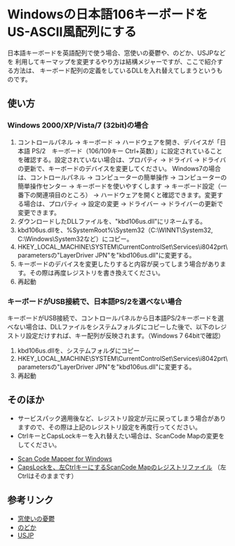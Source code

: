 Windowsの日本語106キーボードをUS-ASCII風配列にする
==================================================

日本語キーボードを英語配列で使う場合、窓使いの憂鬱や、のどか、USJPなどを
利用してキーマップを変更するやり方は結構メジャーですが、ここで紹介する方法は、
キーボード配列の定義をしているDLLを入れ替えてしまうというものです。


使い方
------

### Windows 2000/XP/Vista/7 (32bit)の場合

1.  コントロールパネル → キーボード → ハードウェアを開き、デバイスが「日本語 PS/2　キーボード（106/109キー Ctrl+英数）」に設定されていることを確認する。設定されていない場合は、プロパティ → ドライバ → ドライバの更新で、キーボードのデバイスを変更してください。
    Windows7の場合は、コントロールパネル → コンピューターの簡単操作 → コンピューターの簡単操作センター → キーボードを使いやすくします → キーボード設定（一番下の関連項目のところ） → ハードウェアを開くと確認できます。変更する場合は、プロパティ → 設定の変更 → ドライバー → ドライバーの更新で変更できます。
1.  ダウンロードしたDLLファイルを、"kbd106us.dll"にリネームする。
1.  kbd106us.dllを、%SystemRoot%\System32（C:\WINNT\System32, C:\Windows\System32など）にコピー。
1.  HKEY_LOCAL_MACHINE\SYSTEM\CurrentControlSet\Services\i8042prt\parametersの"LayerDriver JPN"を"kbd106us.dll"に変更する。
1.  キーボードのデバイスを変更したりすると内容が戻ってしまう場合があります。その際は再度レジストリを書き換えてください。
1.  再起動


### キーボードがUSB接続で、日本語PS/2を選べない場合

キーボードがUSB接続で、コントロールパネルから日本語PS/2キーボードを選べない場合は、DLLファイルをシステムフォルダにコピーした後で、以下のレジストリ設定だけすれば、キー配列が反映されます。（Windows 7 64bitで確認）

1.  kbd106us.dllを、システムフォルダにコピー
1.  HKEY_LOCAL_MACHINE\SYSTEM\CurrentControlSet\Services\i8042prt\parametersの"LayerDriver JPN"を"kbd106us.dll"に変更する。
1.  再起動


そのほか
--------

* サービスパック適用後など、レジストリ設定が元に戻ってしまう場合がありますので、その際は上記のレジストリ設定を再度行ってください。
* CtrlキーとCapsLockキーを入れ替えたい場合は、ScanCode Mapの変更をしてください。
 - [Scan Code Mapper for Windows](http://msdn.microsoft.com/en-us/windows/hardware/gg463447.aspx)
 - [CapsLockを、左CtrlキーにするScanCode Mapのレジストリファイル](https://raw.github.com/pekeq/kbd106us/master/regedit/capsctrl.reg) （左Ctrlはそのままです）


参考リンク
----------

* [窓使いの憂鬱](http://mayu.sourceforge.net/)
* [のどか](http://www.appletkan.com/nodoka.htm)
* [USJP](http://www.trinityworks.co.jp/software/)

